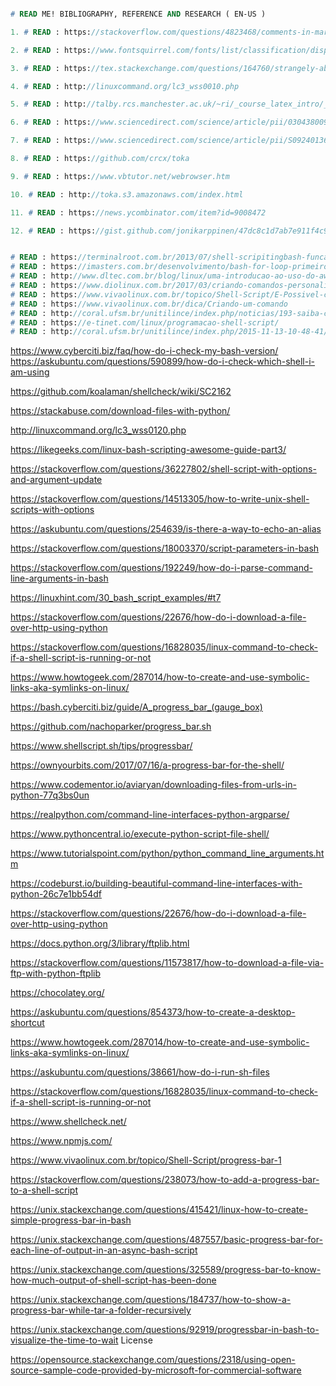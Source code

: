 
```pascal 

# READ ME! BIBLIOGRAPHY, REFERENCE AND RESEARCH ( EN-US )

```

```pascal
1. # READ : https://stackoverflow.com/questions/4823468/comments-in-markdown
```
```pascal
2. # READ : https://www.fontsquirrel.com/fonts/list/classification/display
```
```pascal
3. # READ : https://tex.stackexchange.com/questions/164760/strangely-abbreviated-russian-bibtex-entry-name
```
```pascal
4. # READ : http://linuxcommand.org/lc3_wss0010.php
```
```pascal
5. # READ : http://talby.rcs.manchester.ac.uk/~ri/_course_latex_intro/_bibtex/index.bibtexandkile
```
```pascal
6. # READ : https://www.sciencedirect.com/science/article/pii/030438009190114G
```
```pascal
7. # READ : https://www.sciencedirect.com/science/article/pii/S0924013602002959
```
```pascal
8. # READ : https://github.com/crcx/toka
```
```pascal
9. # READ : https://www.vbtutor.net/webrowser.htm
```
```pascal
10. # READ : http://toka.s3.amazonaws.com/index.html
```
```pascal
11. # READ : https://news.ycombinator.com/item?id=9008472
```
```pascal
12. # READ : https://gist.github.com/jonikarppinen/47dc8c1d7ab7e911f4c9
```

```pascal

# READ : https://terminalroot.com.br/2013/07/shell-scripitingbash-funcao-para.html
# READ : https://imasters.com.br/desenvolvimento/bash-for-loop-primeiro-passo-na-automacao-no-linux
# READ : http://www.dltec.com.br/blog/linux/uma-introducao-ao-uso-do-awk-no-linux/
# READ : https://www.diolinux.com.br/2017/03/criando-comandos-personalizados-do-terminal-linux.html
# READ : https://www.vivaolinux.com.br/topico/Shell-Script/E-Possivel-criar-um-comando
# READ : https://www.vivaolinux.com.br/dica/Criando-um-comando
# READ : http://coral.ufsm.br/unitilince/index.php/noticias/193-saiba-como-criar-seus-proprios-comandos-no-linux-usando-alias
# READ : https://e-tinet.com/linux/programacao-shell-script/
# READ : http://coral.ufsm.br/unitilince/index.php/2015-11-13-10-48-41/178-criando-comandos-personalizados-do-terminal-bash-do-linux
```

https://www.cyberciti.biz/faq/how-do-i-check-my-bash-version/
https://askubuntu.com/questions/590899/how-do-i-check-which-shell-i-am-using



https://github.com/koalaman/shellcheck/wiki/SC2162

https://stackabuse.com/download-files-with-python/


http://linuxcommand.org/lc3_wss0120.php

https://likegeeks.com/linux-bash-scripting-awesome-guide-part3/

https://stackoverflow.com/questions/36227802/shell-script-with-options-and-argument-update

https://stackoverflow.com/questions/14513305/how-to-write-unix-shell-scripts-with-options

https://askubuntu.com/questions/254639/is-there-a-way-to-echo-an-alias

https://stackoverflow.com/questions/18003370/script-parameters-in-bash

https://stackoverflow.com/questions/192249/how-do-i-parse-command-line-arguments-in-bash

https://linuxhint.com/30_bash_script_examples/#t7

https://stackoverflow.com/questions/22676/how-do-i-download-a-file-over-http-using-python

https://stackoverflow.com/questions/16828035/linux-command-to-check-if-a-shell-script-is-running-or-not

https://www.howtogeek.com/287014/how-to-create-and-use-symbolic-links-aka-symlinks-on-linux/

https://bash.cyberciti.biz/guide/A_progress_bar_(gauge_box)

https://github.com/nachoparker/progress_bar.sh

https://www.shellscript.sh/tips/progressbar/

https://ownyourbits.com/2017/07/16/a-progress-bar-for-the-shell/

https://www.codementor.io/aviaryan/downloading-files-from-urls-in-python-77q3bs0un

https://realpython.com/command-line-interfaces-python-argparse/ 

https://www.pythoncentral.io/execute-python-script-file-shell/

https://www.tutorialspoint.com/python/python_command_line_arguments.htm

https://codeburst.io/building-beautiful-command-line-interfaces-with-python-26c7e1bb54df

https://stackoverflow.com/questions/22676/how-do-i-download-a-file-over-http-using-python

https://docs.python.org/3/library/ftplib.html

https://stackoverflow.com/questions/11573817/how-to-download-a-file-via-ftp-with-python-ftplib

https://chocolatey.org/

https://askubuntu.com/questions/854373/how-to-create-a-desktop-shortcut

https://www.howtogeek.com/287014/how-to-create-and-use-symbolic-links-aka-symlinks-on-linux/

https://askubuntu.com/questions/38661/how-do-i-run-sh-files

https://stackoverflow.com/questions/16828035/linux-command-to-check-if-a-shell-script-is-running-or-not

https://www.shellcheck.net/

https://www.npmjs.com/

https://www.vivaolinux.com.br/topico/Shell-Script/progress-bar-1

https://stackoverflow.com/questions/238073/how-to-add-a-progress-bar-to-a-shell-script

https://unix.stackexchange.com/questions/415421/linux-how-to-create-simple-progress-bar-in-bash

https://unix.stackexchange.com/questions/487557/basic-progress-bar-for-each-line-of-output-in-an-async-bash-script

https://unix.stackexchange.com/questions/325589/progress-bar-to-know-how-much-output-of-shell-script-has-been-done

https://unix.stackexchange.com/questions/184737/how-to-show-a-progress-bar-while-tar-a-folder-recursively

https://unix.stackexchange.com/questions/92919/progressbar-in-bash-to-visualize-the-time-to-wait
License

https://opensource.stackexchange.com/questions/2318/using-open-source-sample-code-provided-by-microsoft-for-commercial-software
